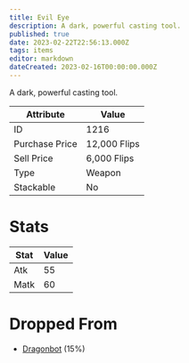 ```yaml
---
title: Evil Eye
description: A dark, powerful casting tool.
published: true
date: 2023-02-22T22:56:13.000Z
tags: items
editor: markdown
dateCreated: 2023-02-16T00:00:00.000Z
---
```


A dark, powerful casting tool.

|Attribute|Value|
|-|-|
|ID|1216|
|Purchase Price|12,000 Flips|
|Sell Price|6,000 Flips|
|Type|Weapon|
|Stackable|No|

# Stats
|Stat|Value|
|-|-|
|Atk|55|
|Matk|60|

# Dropped From
 * [Dragonbot](/monsters/dragonbot.md) (15%)
